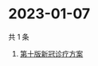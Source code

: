 # 2023-01-07

共 1 条

<!-- BEGIN -->
<!-- 最后更新时间 Sat Jan 07 2023 01:09:00 GMT+0800 (China Standard Time) -->

1. [第十版新冠诊疗方案](https://www.zhihu.com/search?q=第十版新冠诊疗方案)

<!-- END -->
